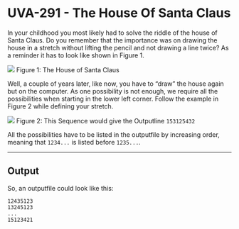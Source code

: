 # UVA-291 - The House Of Santa Claus

In your childhood you most likely had to solve the riddle of the house of Santa Claus. Do you remember that the importance was on drawing the house in a stretch without lifting the pencil and not drawing a line twice? As a reminder it has to look like shown in Figure 1.

![](https://i.imgur.com/MIAnSWc.png)
Figure 1: The House of Santa Claus

Well, a couple of years later, like now, you have to “draw” the house again but on the computer. As one possibility is not enough, we require all the possibilities when starting in the lower left corner. Follow the example in Figure 2 while defining your stretch.

![](https://i.imgur.com/iPTn9l6.png)
Figure 2: This Sequence would give the Outputline `153125432`

All the possibilities have to be listed in the outputfile by increasing order, meaning that `1234...` is listed before `1235...`.

---
## Output

So, an outputfile could look like this:

```
12435123
13245123
...
15123421
```